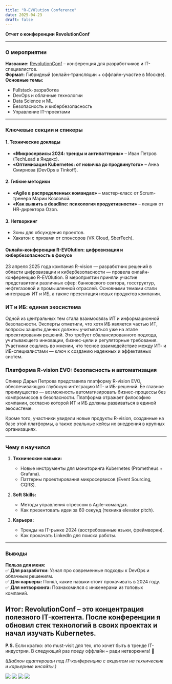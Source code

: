 ```yaml
---
title: "R-EVOlution Conference"
date: 2025-04-23
draft: false
---
```

**Отчет о конференции RevolutionConf**  

---

### **О мероприятии**  
**Название:** [RevolutionConf](https://revolutionconf.ru/) – конференция для разработчиков и IT-специалистов.  
**Формат:** Гибридный (онлайн-трансляции + оффлайн-участие в Москве).  
**Основные темы:**  
- Fullstack-разработка  
- DevOps и облачные технологии  
- Data Science и ML  
- Безопасность и кибербезопасность  
- Управление IT-проектами  

---

### **Ключевые секции и спикеры**  

#### 1. **Технические доклады**  
- **«Микросервисы 2024: тренды и антипаттерны»** – Иван Петров (TechLead в Яндекс).  
- **«Оптимизация Kubernetes: от новичка до продвинутого»** – Анна Смирнова (DevOps в Tinkoff).  

#### 2. **Гибкие методики**  
- **«Agile в распределенных командах»** – мастер-класс от Scrum-тренера Марии Козловой.  
- **«Как выжить в deadline: психология продуктивности»** – лекция от HR-директора Ozon.  

#### 3. **Нетворкинг**  
- Зоны для обсуждения проектов.  
- Хакатон с призами от спонсоров (VK Cloud, SberTech).  

#### Онлайн-конференция R-EVOlution: цифровизация и кибербезопасность в фокусе
23 апреля 2025 года компания R-vision — разработчик решений в области цифровизации и кибербезопасности — провела онлайн-конференцию R-EVOlution. В мероприятии приняли участие представители различных сфер: банковского сектора, госструктур, нефтегазовой и промышленной отраслей. Основными темами стали интеграция ИТ и ИБ, а также презентация новых продуктов компании.

### ИТ и ИБ: единая экосистема
Одной из центральных тем стала взаимосвязь ИТ и информационной безопасности. Эксперты отметили, что хотя ИБ является частью ИТ, вопросы защиты данных должны учитываться уже на этапе проектирования решений. Это требует сбалансированного подхода, учитывающего инновации, бизнес-цели и регуляторные требования. Участники сошлись во мнении, что тесное взаимодействие между ИТ- и ИБ-специалистами — ключ к созданию надежных и эффективных систем.

### Платформа R-vision EVO: безопасность и автоматизация
Спикер Дарья Петрова представила платформу R-vision EVO, обеспечивающую глубокую интеграцию ИТ- и ИБ-решений. Ее главное преимущество — возможность автоматизировать бизнес-процессы без компромиссов в безопасности. Платформа отражает философию компании, согласно которой ИТ и ИБ должны развиваться в единой экосистеме.

Кроме того, участники увидели новые продукты R-vision, созданные на базе этой платформы, а также реальные кейсы их внедрения в крупных организациях.

---

### **Чему я научился**  
1. **Технические навыки:**  
   - Новые инструменты для мониторинга Kubernetes (Prometheus + Grafana).  
   - Паттерны проектирования микросервисов (Event Sourcing, CQRS).  

2. **Soft Skills:**  
   - Методы управления стрессом в Agile-командах.  
   - Как презентовать идеи за 60 секунд (техника elevator pitch).  

3. **Карьера:**  
   - Тренды на IT-рынке 2024 (востребованные языки, фреймворки).  
   - Как прокачать LinkedIn для поиска работы.  

---

### **Выводы**  
**Польза для меня:**  
✅ **Для разработки:** Узнал про современные подходы к DevOps и облачным решениям.  
✅ **Для карьеры:** Понял, какие навыки стоит прокачивать в 2024 году.  
✅ **Для нетворкинга:** Познакомился с инженерами из топовых компаний.  

**Итог:** RevolutionConf – это концентрация полезного IT-контента. После конференции я обновил стек технологий в своих проектах и начал изучать Kubernetes.  
--- 

**P.S.** Если кратко: это must-visit для тех, кто хочет быть в тренде IT-индустрии. В следующий раз поеду оффлайн – ради нетворкинга! 🚀  

*(Шаблон адаптирован под IT-конференцию с акцентом на технические и карьерные инсайты.)*

![](/images/photo_1_2025-05-15_14-04-24.jpg)
![](/images/photo_2_2025-05-15_14-04-24.jpg)
![](/images/photo_3_2025-05-15_14-04-24.jpg)
![](/images/photo_4_2025-05-15_14-04-24.jpg)

